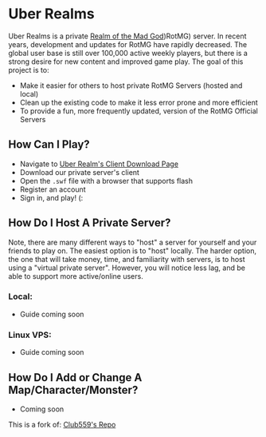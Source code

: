 # Uber Realms #

Uber Realms is a private [Realm of the Mad God](http://uber-realms.com/download.html))RotMG) server. In recent years, development and updates for RotMG have rapidly decreased. The global user base is still over 100,000 active weekly players, but there is a strong desire for new content and improved game play. The goal of this project is to:

- Make it easier for others to host private RotMG Servers (hosted and local)
- Clean up the existing code to make it less error prone and more efficient
- To provide a fun, more frequently updated, version of the RotMG Official Servers


## How Can I Play? ##

- Navigate to [Uber Realm's Client Download Page](http://uber-realms.com/download.html)
- Download our private server's client
- Open the `.swf` file with a browser that supports flash
- Register an account
- Sign in, and play! (:


## How Do I Host A Private Server? ##

Note, there are many different ways to "host" a server for yourself and your friends to play on. The easiest option is to "host" locally. The harder option, the one that will take money, time, and familiarity with servers, is to host using a "virtual private server". However, you will notice less lag, and be able to support more active/online users.

### Local: ###

- Guide coming soon

### Linux VPS: ###

- Guide coming soon


## How Do I Add or Change A Map/Character/Monster? ##

- Coming soon

This is a fork of: [Club559's Repo](https://github.com/Club559/ROTMGServer)

